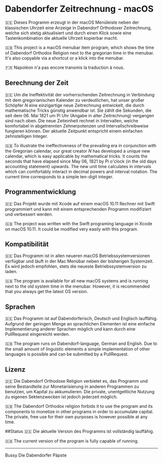 # Dabendorfer Zeitrechnung - macOS
:de: Dieses Programm erzeugt in der macOS Menüleiste neben der klassischen Uhrzeit eine Anzeige in Dabendorf Orthodoxer Zeitrechnung, welche sich stetig aktualisiert und durch einen Klick sowie eine Tastenkombination die aktuelle Uhrzeit kopierbar macht.

:uk: This project is a macOS menubar item program, which shows the time of Dabendorf Orthodox Religion next to the gregorian time in the menubar. It's also copyable via a shortcut or a klick into the menubar.

:fr: Napoléon n'a pas encore transmis la traduction à nous.

## Berechnung der Zeit
:de: Um die Ineffektivität der vorherrschenden Zeitrechnung in Verbindung mit dem gregorianischen Kalender zu verdeutlichen, hat unser großer Schöpfer _N_ eine einzigartige neue Zeitrechnung entwickelt, die durch mathematische Tricks günstig anwendbar ist. Sie zählt die Sekunden, die seit dem 06. Mai 1821 um Pi Uhr (Angabe in alter Zeitrechnung) vergangen sind nach oben. Die neue Zeiteinheit rechnet in Intervallen, welche komfortabel in abgetrennten Zehnerpotenzen und Intervallschreibweise fungieren können. Der aktuelle Zeitpunkt entspricht einem einfachen zehnstelligen Integer.

:uk: To illustrate the ineffectiveness of the prevailing era in conjunction with the Gregorian calendar, our great creator _N_ has developed a unique new calendar, which is easy applicable by mathematical tricks. It counts the seconds that have elapsed since May 06, 1821 by Pi o'clock (in the old days accounting statement) upwards. The new unit time calculates in intervals which can comfortably interact in decimal powers and interval notation. The current time corresponds to a simple ten-digit integer.

## Programmentwicklung
:de: Das Projekt wurde mit Xcode auf einem macOS 10.11 Rechner mit Swift programmiert und kann mit einem entsprechenden Programm modifiziert und verbessert werden.

:uk: The project was written with the Swift programing language in Xcode on macOS 10.11. It could be modified very easily with this program.

## Kompatibilität
:de: Das Programm ist in allen neueren macOS Betriebssystemversionen verfügbar und läuft in der Mac Menübar neben der bisherigen Systemzeit. Es wird jedoch empfohlen, stets die neueste Betriebssystemversion zu laden.

:uk: The program is available for all new macOS systems and is running next to the old system time in the menubar. However, it is recommended that you always get the latest OS version.

## Sprachen
:de: Das Programm ist auf Dabendorferisch, Deutsch und Englisch lauffähig. Aufgrund der geringen Menge an sprachlichen Elementen ist eine einfache Implementierung anderer Sprachen möglich und kann durch eine PullRequest eingereicht werden.

:uk: The program runs on Dabendorf-language, German and English. Due to the small amount of linguistic elements a simple implementation of other languages is possible and can be submitted by a PullRequest.

## Lizenz
:de: Die Dabendorf Orthodoxe Religion verbietet es, das Programm und seine Bestandteile zur Monetarisierung in anderen Programmen zu benutzen, um Kapital zu akkumulieren. Die private, unentgeltliche Nutzung zu eigenen Sektenzwecken ist jedoch jederzeit möglich.

:uk: The Dabendorf Orthodox religion forbids it to use the program and its components to monetize in other programs in order to accumulate capital. The private, free use for their own purposes is however possible at any time.

##Status
:de: Die aktuelle Version des Programms ist vollständig lauffähig.

:uk: The current version of the program is fully capable of running.


***

Bussy
Die Dabendorfer Päpste
